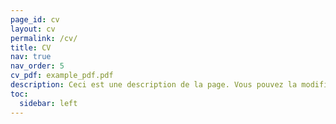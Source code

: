 ```yaml
---
page_id: cv
layout: cv
permalink: /cv/
title: CV
nav: true
nav_order: 5
cv_pdf: example_pdf.pdf
description: Ceci est une description de la page. Vous pouvez la modifier dans '_pages/cv.md'. Vous pouvez également changer ou retirer le bouton de téléchargement de PDF en haut de la page.
toc:
  sidebar: left
---
```

